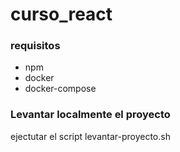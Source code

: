 # curso_react

### requisitos
* npm
* docker
* docker-compose

### Levantar localmente el proyecto
ejectutar el script levantar-proyecto.sh